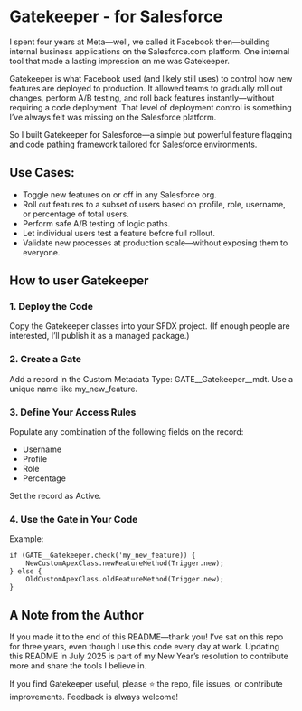 # Gatekeeper - for Salesforce

I spent four years at Meta—well, we called it Facebook then—building internal business applications on the Salesforce.com platform. One internal tool that made a lasting impression on me was Gatekeeper.

Gatekeeper is what Facebook used (and likely still uses) to control how new features are deployed to production. It allowed teams to gradually roll out changes, perform A/B testing, and roll back features instantly—without requiring a code deployment. That level of deployment control is something I’ve always felt was missing on the Salesforce platform.

So I built Gatekeeper for Salesforce—a simple but powerful feature flagging and code pathing framework tailored for Salesforce environments.

## Use Cases:

- Toggle new features on or off in any Salesforce org.
- Roll out features to a subset of users based on profile, role, username, or percentage of total users.
- Perform safe A/B testing of logic paths.
- Let individual users test a feature before full rollout.
- Validate new processes at production scale—without exposing them to everyone.

## How to user Gatekeeper

### 1. Deploy the Code
Copy the Gatekeeper classes into your SFDX project. (If enough people are interested, I’ll publish it as a managed package.)

### 2. Create a Gate
Add a record in the Custom Metadata Type: GATE__Gatekeeper__mdt. Use a unique name like my_new_feature.

### 3. Define Your Access Rules
Populate any combination of the following fields on the record:
- Username
- Profile
- Role
- Percentage

Set the record as Active.

### 4. Use the Gate in Your Code
Example:
```
if (GATE__Gatekeeper.check('my_new_feature)) {
    NewCustomApexClass.newFeatureMethod(Trigger.new);
} else {
    OldCustomApexClass.oldFeatureMethod(Trigger.new);
}
```

## A Note from the Author
If you made it to the end of this README—thank you! I’ve sat on this repo for three years, even though I use this code every day at work. Updating this README in July 2025 is part of my New Year’s resolution to contribute more and share the tools I believe in.

If you find Gatekeeper useful, please ⭐️ the repo, file issues, or contribute improvements. Feedback is always welcome!
